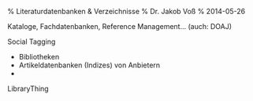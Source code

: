 % Literaturdatenbanken & Verzeichnisse
% Dr. Jakob Voß
% 2014-05-26

Kataloge, Fachdatenbanken, Reference Management... (auch: DOAJ)

Social Tagging

* Bibliotheken
* Artikeldatenbanken (Indizes) von Anbietern
* 

LibraryThing

